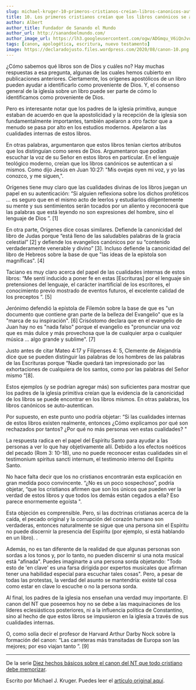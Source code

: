 ```yaml
---
slug: michael-kruger-10-primeros-cristianos-creian-libros-canonicos-autoautenticaban
title: 10. Los primeros cristianos creían que los libros canónicos se autoautenticaban
author: Albert
author_title: Fundador de Sanando el Mundo
author_url: http://sanandoelmundo.com/
author_image_url: https://lh3.googleusercontent.com/ogw/ADGmqu_V6iQnJvuIOUFQJ8ebZQW6vvBd8lk0fipmF92Z
tags: [canon, apologética, escritura, nuevo testamento]
image: https://declaradojusto.files.wordpress.com/2020/08/canon-10.png
--- 
```


¿Cómo sabemos qué libros son de Dios y cuáles no? Hay muchas respuestas a esa pregunta, algunas de las cuales hemos cubierto en publicaciones anteriores. Ciertamente, los orígenes apostólicos de un libro pueden ayudar a identificarlo como proveniente de Dios. Y, el consenso general de la iglesia sobre un libro puede ser parte de cómo lo identificamos como proveniente de Dios.
 
<!--truncate-->
 
Pero es interesante notar que los padres de la iglesia primitiva, aunque estaban de acuerdo en que la apostolicidad y la recepción de la iglesia son fundamentalmente importantes, también apelaron a otro factor que a menudo se pasa por alto en los estudios modernos. Apelaron a las cualidades internas de estos libros.

En otras palabras, argumentaron que estos libros tenían ciertos atributos que los distinguían como seres de Dios. Argumentaron que podían escuchar la voz de su Señor en estos libros en particular. En el lenguaje teológico moderno, creían que los libros canónicos se autentican a sí mismos. Como dijo Jesús en Juan 10:27: "Mis ovejas oyen mi voz, y yo las conozco, y me siguen,".

Orígenes tiene muy claro que las cualidades divinas de los libros juegan un papel en su autenticación: “Si alguien reflexiona sobre los dichos proféticos ... es seguro que en el mismo acto de leerlos y estudiarlos diligentemente su mente y sus sentimientos serán tocados por un aliento y reconocerá que las palabras que está leyendo no son expresiones del hombre, sino el lenguaje de Dios ”. [1]

En otra parte, Orígenes dice cosas similares. Defiende la canonicidad del libro de Judas porque “está lleno de las saludables palabras de la gracia celestial” [2] y defiende los evangelios canónicos por su “contenido verdaderamente venerable y divino” [3]. Incluso defiende la canonicidad del libro de Hebreos sobre la base de que "las ideas de la epístola son magníficas". [4]

Taciano es muy claro acerca del papel de las cualidades internas de estos libros: “Me sentí inducido a poner fe en estas [Escrituras] por el lenguaje sin pretensiones del lenguaje, el carácter inartificial de los escritores, el conocimiento previo mostrado de eventos futuros, el excelente calidad de los preceptos ”. [5]

Jerónimo defendió la epístola de Filemón sobre la base de que es "un documento que contiene gran parte de la belleza del Evangelio" que es la "marca de su inspiración". [6] Crisóstomo declara que en el evangelio de Juan hay no es "nada falso" porque el evangelio es "pronunciar una voz que es más dulce y más provechosa que la de cualquier arpa o cualquier música ... algo grande y sublime". [7]

Justo antes de citar Mateo 4:17 y Filipenses 4: 5, Clemente de Alejandría dice que se pueden distinguir las palabras de los hombres de las palabras de las Escrituras porque “Nadie quedará tan impresionado por las exhortaciones de cualquiera de los santos, como por las palabras del Señor mismo ”[8].

Estos ejemplos (y se podrían agregar más) son suficientes para mostrar que los padres de la iglesia primitiva creían que la evidencia de la canonicidad de los libros se puede encontrar en los libros mismos. En otras palabras, los libros canónicos se auto-autentican.

Por supuesto, en este punto uno podría objetar: “Si las cualidades internas de estos libros existen realmente, entonces ¿Cómo explicamos por qué son rechazados por tantos? ¿Por qué no más personas ven estas cualidades? "

La respuesta radica en el papel del Espíritu Santo para ayudar a las personas a ver lo que hay objetivamente allí. Debido a los efectos noéticos del pecado (Rom 3: 10-18), uno no puede reconocer estas cualidades sin el testimonium spiritus sancti internum, el testimonio interno del Espíritu Santo.

No hace falta decir que los no cristianos encontrarán esta explicación en gran medida poco convincente. “¿No es un poco sospechoso”, podría objetar, “que los cristianos afirmen que son los únicos que pueden ver la verdad de estos libros y que todos los demás están cegados a ella? Eso parece enormemente egoísta ".

Esta objeción es comprensible. Pero, si las doctrinas cristianas acerca de la caída, el pecado original y la corrupción del corazón humano son verdaderas, entonces naturalmente se sigue que una persona sin el Espíritu no puede discernir la presencia del Espíritu (por ejemplo, si está hablando en un libro). .

Además, no es tan diferente de la realidad de que algunas personas son sordas a los tonos y, por lo tanto, no pueden discernir si una nota musical está "afinada". Puedes imaginarte a una persona sorda objetando: "Todo esto de 'en clave' es una farsa dirigida por expertos musicales que afirman tener una habilidad especial para escuchar tales cosas". Pero, a pesar de todas las protestas, la verdad del asunto se mantendría: existe tal cosa como estar en clave lo escuche o no la persona sorda.

Al final, los padres de la iglesia nos enseñan una verdad muy importante. El canon del NT que poseemos hoy no se debe a las maquinaciones de los líderes eclesiásticos posteriores, ni a la influencia política de Constantino, sino al hecho de que estos libros se impusieron en la iglesia a través de sus cualidades internas.

O, como solía decir el profesor de Harvard Arthur Darby Nock sobre la formación del canon: “Las carreteras más transitadas de Europa son las mejores; por eso viajan tanto ”. [9]

--------

De la serie [Diez hechos básicos sobre el canon del NT que todo cristiano debe memorizar](michael-kruger-diez-hechos-basicos-canon-nt-todo-cristiano-debe-memorizar).


<div class="alert alert--secondary" role="info">
  Escrito por Michael J. Kruger. Puedes leer el <a href="http://wp.me/p2dVaB-kN">artículo original aquí</a>.
</div>
